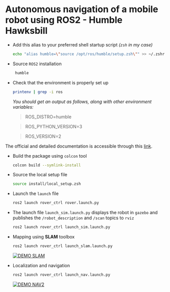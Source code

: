 # Autonomous navigation of a mobile robot using ROS2 - Humble Hawksbill

- Add this alias to your preferred shell startup script _(`zsh` in my case)_
    ```zsh
    echo "alias humble=\"source /opt/ros/humble/setup.zsh\"" >> ~/.zshrc
    ```
- Source `ROS2` installation
   ```zsh
    humble
    ```
- Check that the environment is properly set up 
   ```zsh
   printenv | grep -i ros
   ```
   _You should get an output as follows, along with other environment variables:_
  
   > ROS_DISTRO=humble
    
   > ROS_PYTHON_VERSION=3
   
   > ROS_VERSION=2

The official and detailed documentation is accessible through this [link](https://docs.ros.org/en/humble/index.html).

- Build the package using `colcon` tool
    ```zsh
    colcon build --symlink-install
    ```
- Source the local setup file
    ```zsh
    source install/local_setup.zsh
    ```
- Launch the `launch` file
    ```zsh
    ros2 launch rover_ctrl rover.launch.py
    ```
- The launch file `launch_sim.launch.py` displays the robot in `gazebo` and publishes the `/robot_description` and `/scan` topics to `rviz`
    ```zsh
    ros2 launch rover_ctrl launch_sim.launch.py
    ```
- Mapping using **SLAM** toolbox 
    ```zsh
    ros2 launch rover_ctrl launch_slam.launch.py
    ```

  [![DEMO SLAM](https://img.youtube.com/vi/I0WGgt07Tbg/0.jpg)](https://www.youtube.com/watch?v=I0WGgt07Tbg)
  
- Localization and navigation
    ```zsh
    ros2 launch rover_ctrl launch_nav.launch.py
    ```

  [![DEMO NAV2](https://img.youtube.com/vi/0SOzMY7_PX4/0.jpg)](https://www.youtube.com/watch?v=0SOzMY7_PX4)
